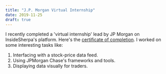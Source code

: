 ```yaml
---
title: "J.P. Morgan Virtual Internship"
date: 2019-11-25
draft: true
---
```


I recently completed a 'virtual internship' lead by JP Morgan on InsideSherpa's
platform. Here's the [certificate of completion](/CertificateOfCompletion.pdf). I
worked on some interesting tasks like:

1. Interfacing with a stock-price data feed.
2. Using JPMorgan Chase's frameworks and tools.
3. Displaying data visually for traders.
